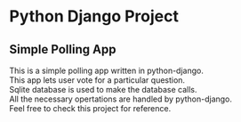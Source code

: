# Python Django Project
## Simple Polling App
This is a simple polling app written in python-django. \
This app lets user vote for a particular question. \
Sqlite database is used to make the database calls. \
All the necessary opertations are handled by python-django. \
Feel free to check this project for reference.
